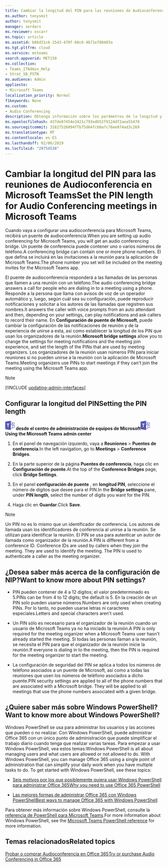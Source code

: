 ```yaml
---
title: Cambiar la longitud del PIN para las reuniones de Audioconferencia en Microsoft Teams
ms.author: tonysmit
author: tonysmit
manager: serdars
ms.reviewer: oscarr
ms.topic: article
ms.assetid: b86d31c6-1543-478f-b8c6-4b71e708403a
ms.tgt.pltfrm: cloud
ms.service: msteams
search.appverid: MET150
ms.collection:
- Teams_ITAdmin_Help
- Strat_SB_PSTN
ms.audience: Admin
appliesto:
- Microsoft Teams
localization_priority: Normal
f1keywords: None
ms.custom:
- Audio Conferencing
description: Obtenga información sobre los parámetros de la longitud y los requisitos de un PIN y vea cómo establecer la longitud de las reuniones en Microsoft Teams.
ms.openlocfilehash: 437de07454e3421c793ed652f9124df2aea55478
ms.sourcegitcommit: 31827526894ffb75d64fcb0a7c76ee874ad3c269
ms.translationtype: MT
ms.contentlocale: es-ES
ms.lasthandoff: 02/06/2019
ms.locfileid: "29754538"
---
```

# <a name="set-the-pin-length-for-audio-conferencing-meetings-in-microsoft-teams"></a><span data-ttu-id="ca574-103">Cambiar la longitud del PIN para las reuniones de Audioconferencia en Microsoft Teams</span><span class="sxs-lookup"><span data-stu-id="ca574-103">Set the PIN length for Audio Conferencing meetings in Microsoft Teams</span></span>

<span data-ttu-id="ca574-104">Cuando vaya a configurar una audioconferencia para Microsoft Teams, recibirá un puente de audioconferencia.</span><span class="sxs-lookup"><span data-stu-id="ca574-104">When you are setting up audio conferencing for Microsoft Teams, you will get an audio conferencing bridge.</span></span> <span data-ttu-id="ca574-105">Un puente de conferencia puede contener uno o varios números de teléfono.</span><span class="sxs-lookup"><span data-stu-id="ca574-105">A conferencing bridge can contain one or more phone numbers.</span></span> <span data-ttu-id="ca574-106">El que defina se incluirá en las invitaciones a la reunión para la aplicación de Microsoft Teams.</span><span class="sxs-lookup"><span data-stu-id="ca574-106">The phone number you set will be included on the meeting invites for the Microsoft Teams app.</span></span>
  
<span data-ttu-id="ca574-107">El puente de audioconferencia responderá a las llamadas de las personas que llamen a una reunión con un teléfono.</span><span class="sxs-lookup"><span data-stu-id="ca574-107">The audio conferencing bridge answers a call for people who are dialing in to a meeting using a phone.</span></span> <span data-ttu-id="ca574-108">Responde a la persona que llama con avisos de voz de un operador automático y, luego, según cuál sea su configuración, puede reproducir notificaciones y solicitar a los autores de las llamadas que registren sus nombres.</span><span class="sxs-lookup"><span data-stu-id="ca574-108">It answers the caller with voice prompts from an auto attendant and then, depending on your settings, can play notifications and ask callers to record their name.</span></span> <span data-ttu-id="ca574-109">En **Configuración de puente de Microsoft**, puede cambiar la configuración de las notificaciones de reunión y de la experiencia de unirse a esta, así como establecer la longitud de los PIN que usan los organizadores de la reunión.</span><span class="sxs-lookup"><span data-stu-id="ca574-109">**Microsoft bridge settings** allow you to change the settings for meeting notifications and the meeting join experience, and set the length of the PINs that are used by meeting organizers.</span></span> <span data-ttu-id="ca574-110">Los organizadores de la reunión usan números PIN para iniciar reuniones si no pueden unirse a la reunión con la aplicación de Microsoft Teams.</span><span class="sxs-lookup"><span data-stu-id="ca574-110">Meeting organizers use PINs to start meetings if they can't join the meeting using the Microsoft Teams app.</span></span>

> [!NOTE]
> [!INCLUDE [updating-admin-interfaces](includes/updating-admin-interfaces.md)]
  
## <a name="setting-the-pin-length"></a><span data-ttu-id="ca574-111">Configurar la longitud del PIN</span><span class="sxs-lookup"><span data-stu-id="ca574-111">Setting the PIN length</span></span>

<span data-ttu-id="ca574-112">![los equipos-logotipo-30x30.png](media/teams-logo-30x30.png) **desde el centro de administración de equipos de Microsoft**</span><span class="sxs-lookup"><span data-stu-id="ca574-112">![teams-logo-30x30.png](media/teams-logo-30x30.png) **Using the Microsoft Teams admin center**</span></span>

1. <span data-ttu-id="ca574-113">En el panel de navegación izquierdo, vaya a **Reuniones** > **Puentes de conferencia**.</span><span class="sxs-lookup"><span data-stu-id="ca574-113">In the left navigation, go to **Meetings** > **Conference Bridges**.</span></span> 

2. <span data-ttu-id="ca574-114">En la parte superior de la página **Puentes de conferencia**, haga clic en **Configuración de puente**.</span><span class="sxs-lookup"><span data-stu-id="ca574-114">At the top of the **Conference Bridges** page, click **Bridge Settings**.</span></span> 

3. <span data-ttu-id="ca574-115">En el panel **configuración de puente** , en **longitud PIN**, seleccione el número de dígitos que desee para el PIN.</span><span class="sxs-lookup"><span data-stu-id="ca574-115">In the **Bridge settings** pane, under **PIN length**, select the number of digits you want for the PIN.</span></span>

4. <span data-ttu-id="ca574-116">Haga clic en **Guardar**.</span><span class="sxs-lookup"><span data-stu-id="ca574-116">Click **Save**.</span></span>

> [!NOTE]
> <span data-ttu-id="ca574-p103">Un PIN no es lo mismo que un identificador de conferencia. Los autores de llamada usan los identificadores de conferencia al unirse a la reunión. Se utilizan para identificar la reunión. El PIN se usa para autenticar un autor de llamada como organizador de la reunión.</span><span class="sxs-lookup"><span data-stu-id="ca574-p103">A PIN is different from a conference ID. Conference IDs are used by callers when they join the meeting. They are used to identify the meeting. The PIN is used to authenticate a caller as the meeting organizer.</span></span> 

## <a name="want-to-know-more-about-pin-settings"></a><span data-ttu-id="ca574-121">¿Desea saber más acerca de la configuración de NIP?</span><span class="sxs-lookup"><span data-stu-id="ca574-121">Want to know more about PIN settings?</span></span>

- <span data-ttu-id="ca574-122">PIN pueden contener de 4 a 12 dígitos; el valor predeterminado es 5.</span><span class="sxs-lookup"><span data-stu-id="ca574-122">PINs can be from 4 to 12 digits; the default is 5.</span></span> <span data-ttu-id="ca574-123">En la creación de un PIN solo pueden usarse números.</span><span class="sxs-lookup"><span data-stu-id="ca574-123">Numbers are only used when creating PINs.</span></span> <span data-ttu-id="ca574-124">Por lo tanto, no pueden usarse letras ni caracteres especiales.</span><span class="sxs-lookup"><span data-stu-id="ca574-124">Letters and special characters aren't used.</span></span>
    
- <span data-ttu-id="ca574-125">Un PIN sólo es necesario para el organizador de la reunión cuando un usuario de Microsoft Teams ya no ha iniciado la reunión.</span><span class="sxs-lookup"><span data-stu-id="ca574-125">A PIN is only required for the meeting organizer when a Microsoft Teams user hasn't already started the meeting.</span></span> <span data-ttu-id="ca574-126">Si todas las personas llaman a la reunión, se necesita el PIN para que el organizador de la reunión inicie la reunión.</span><span class="sxs-lookup"><span data-stu-id="ca574-126">If everyone is dialing in to the meeting, then the PIN is required for the meeting organizer to start the meeting.</span></span>
    
- <span data-ttu-id="ca574-p106">La configuración de seguridad del PIN se aplica a todos los números de teléfono asociados a un puente de Microsoft, así como a todas las reuniones que usen los números de teléfono asociados a dicho puente.</span><span class="sxs-lookup"><span data-stu-id="ca574-p106">PIN security settings are applied to all of the phone numbers that are associated with a Microsoft bridge. They will be applied to all meetings that use the phone numbers associated with a given bridge.</span></span> 
    
## <a name="want-to-know-more-about-windows-powershell"></a><span data-ttu-id="ca574-129">¿Quiere saber más sobre Windows PowerShell?</span><span class="sxs-lookup"><span data-stu-id="ca574-129">Want to know more about Windows PowerShell?</span></span>

<span data-ttu-id="ca574-p107">Windows PowerShell se usa para administrar los usuarios y las acciones que pueden o no realizar. Con Windows PowerShell, puede administrar Office 365 con un único punto de administración que puede simplificar el trabajo diario cuando tenga que realizar varias tareas. Para empezar a usar Windows PowerShell, vea estos temas:</span><span class="sxs-lookup"><span data-stu-id="ca574-p107">Windows PowerShell is all about managing users and what users are allowed or not allowed to do. With Windows PowerShell, you can manage Office 365 using a single point of administration that can simplify your daily work when you have multiple tasks to do. To get started with Windows PowerShell, see these topics:</span></span>
    
  - [<span data-ttu-id="ca574-133">Seis motivos por los que posiblemente quiera usar Windows PowerShell para administrar Office 365</span><span class="sxs-lookup"><span data-stu-id="ca574-133">Why you need to use Office 365 PowerShell</span></span>](https://go.microsoft.com/fwlink/?LinkId=525041)
    
  - [<span data-ttu-id="ca574-134">Las mejores formas de administrar Office 365 con Windows PowerShell</span><span class="sxs-lookup"><span data-stu-id="ca574-134">Best ways to manage Office 365 with Windows PowerShell</span></span>](https://go.microsoft.com/fwlink/?LinkId=525142)
    
<span data-ttu-id="ca574-135">Para obtener más información sobre Windows PowerShell, consulte la [referencia de PowerShell para Microsoft Teams](https://docs.microsoft.com/powershell/module/teams/?view=teams-ps).</span><span class="sxs-lookup"><span data-stu-id="ca574-135">For more information about Windows PowerShell, see the [Microsoft Teams PowerShell reference](https://docs.microsoft.com/powershell/module/teams/?view=teams-ps) for more information.</span></span>
    
  
## <a name="related-topics"></a><span data-ttu-id="ca574-136">Temas relacionados</span><span class="sxs-lookup"><span data-stu-id="ca574-136">Related topics</span></span>

[<span data-ttu-id="ca574-137">Probar o comprar Audioconferencia en Office 365</span><span class="sxs-lookup"><span data-stu-id="ca574-137">Try or purchase Audio Conferencing in Office 365</span></span>](/SkypeForBusiness/audio-conferencing-in-office-365/try-or-purchase-audio-conferencing-in-office-365)
